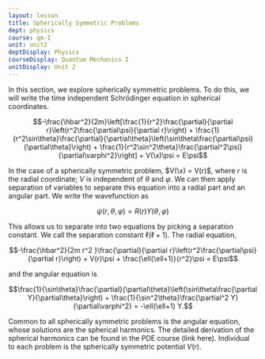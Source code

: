 ```yaml
---
layout: lesson
title: Spherically Symmetric Problems
dept: physics
course: qm-I
unit: unit2
deptDisplay: Physics
courseDisplay: Quantum Mechanics I
unitDisplay: Unit 2
---
```


In this section, we explore spherically symmetric problems. To do this, we will write the time independent Schrödinger equation in spherical coordinates. 

$$-\frac{\hbar^2}{2m}\left[\frac{1}{r^2}\frac{\partial}{\partial r}\left(r^2\frac{\partial\psi}{\partial r}\right) + \frac{1}{r^2\sin\theta}\frac{\partial}{\partial\theta}\left(\sin\theta\frac{\partial\psi}{\partial\theta}\right) + \frac{1}{r^2\sin^2\theta}\frac{\partial^2\psi}{\partial\varphi^2}\right] + V(\x)\psi = E\psi$$

In the case of a spherically symmetric problem, $V(\x) = V(r)$, where $r$ is the radial coordinate; $V$ is independent of $\theta$ and $\varphi$. We can then apply separation of variables to separate this equation into a radial part and an angular part. We write the wavefunction as 

$$\psi(r,\theta,\varphi) = R(r)Y(\theta,\varphi)$$

This allows us to separate into two equations by picking a separation constant. We call the separation constant $\ell(\ell+1)$. The radial equation, 

$$-\frac{\hbar^2}{2m r^2 }\frac{\partial}{\partial r}\left(r^2\frac{\partial\psi}{\partial r}\right) + V(r)\psi + \frac{\ell(\ell+1)}{r^2}\psi = E\psi$$

and the angular equation is 

$$\frac{1}{\sin\theta}\frac{\partial}{\partial\theta}\left(\sin\theta\frac{\partial Y}{\partial\theta}\right) + \frac{1}{\sin^2\theta}\frac{\partial^2 Y}{\partial\varphi^2} = -\ell(\ell+1) Y.$$

Common to all spherically symmetric problems is the angular equation, whose solutions are the spherical harmonics. The detailed derivation of the spherical harmonics can be found in the PDE course (link here). Individual to each problem is the spherically symmetric potential $V(r)$. 




